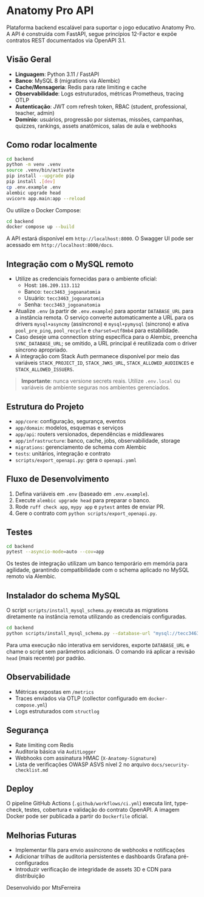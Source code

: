 # Anatomy Pro API

Plataforma backend escalável para suportar o jogo educativo Anatomy Pro. A API é construída com FastAPI, segue princípios 12-Factor e expõe contratos REST documentados via OpenAPI 3.1.

## Visão Geral

- **Linguagem**: Python 3.11 / FastAPI
- **Banco**: MySQL 8 (migrations via Alembic)
- **Cache/Mensageria**: Redis para rate limiting e cache
- **Observabilidade**: Logs estruturados, métricas Prometheus, tracing OTLP
- **Autenticação**: JWT com refresh token, RBAC (student, professional, teacher, admin)
- **Domínio**: usuários, progressão por sistemas, missões, campanhas, quizzes, rankings, assets anatômicos, salas de aula e webhooks

## Como rodar localmente

```bash
cd backend
python -m venv .venv
source .venv/bin/activate
pip install --upgrade pip
pip install .[dev]
cp .env.example .env
alembic upgrade head
uvicorn app.main:app --reload
```

Ou utilize o Docker Compose:

```bash
cd backend
docker compose up --build
```

A API estará disponível em `http://localhost:8000`. O Swagger UI pode ser acessado em `http://localhost:8000/docs`.

## Integração com o MySQL remoto

- Utilize as credenciais fornecidas para o ambiente oficial:
  - Host: `186.209.113.112`
  - Banco: `tecc3463_jogoanatomia`
  - Usuário: `tecc3463_jogoanatomia`
  - Senha: `tecc3463_jogoanatomia`
- Atualize `.env` (a partir de `.env.example`) para apontar `DATABASE_URL` para a instância remota. O serviço converte automaticamente a URL para os drivers `mysql+asyncmy` (assíncrono) e `mysql+pymysql` (sincrono) e ativa `pool_pre_ping`, `pool_recycle` e `charset=utf8mb4` para estabilidade.
- Caso deseje uma connection string específica para o Alembic, preencha `SYNC_DATABASE_URL`; se omitido, a URL principal é reutilizada com o driver síncrono apropriado.
- A integração com Stack Auth permanece disponível por meio das variáveis `STACK_PROJECT_ID`, `STACK_JWKS_URL`, `STACK_ALLOWED_AUDIENCES` e `STACK_ALLOWED_ISSUERS`.

> **Importante**: nunca versione secrets reais. Utilize `.env.local` ou variáveis de ambiente seguras nos ambientes gerenciados.

## Estrutura do Projeto

- `app/core`: configuração, segurança, eventos
- `app/domain`: modelos, esquemas e serviços
- `app/api`: routers versionados, dependências e middlewares
- `app/infrastructure`: banco, cache, jobs, observabilidade, storage
- `migrations`: gerenciamento de schema com Alembic
- `tests`: unitários, integração e contrato
- `scripts/export_openapi.py`: gera o `openapi.yaml`

## Fluxo de Desenvolvimento

1. Defina variáveis em `.env` (baseado em `.env.example`).
2. Execute `alembic upgrade head` para preparar o banco.
3. Rode `ruff check app`, `mypy app` e `pytest` antes de enviar PR.
4. Gere o contrato com `python scripts/export_openapi.py`.

## Testes

```bash
cd backend
pytest --asyncio-mode=auto --cov=app
```

Os testes de integração utilizam um banco temporário em memória para agilidade, garantindo compatibilidade com o schema aplicado no MySQL remoto via Alembic.

## Instalador do schema MySQL

O script `scripts/install_mysql_schema.py` executa as migrations diretamente na instância remota utilizando as credenciais configuradas.

```bash
cd backend
python scripts/install_mysql_schema.py --database-url "mysql://tecc3463_jogoanatomia:tecc3463_jogoanatomia@186.209.113.112:3306/tecc3463_jogoanatomia"
```

Para uma execução não interativa em servidores, exporte `DATABASE_URL` e chame o script sem parâmetros adicionais. O comando irá aplicar a revisão `head` (mais recente) por padrão.

## Observabilidade

- Métricas expostas em `/metrics`
- Traces enviados via OTLP (collector configurado em `docker-compose.yml`)
- Logs estruturados com `structlog`

## Segurança

- Rate limiting com Redis
- Auditoria básica via `AuditLogger`
- Webhooks com assinatura HMAC (`X-Anatomy-Signature`)
- Lista de verificações OWASP ASVS nível 2 no arquivo `docs/security-checklist.md`

## Deploy

O pipeline GitHub Actions (`.github/workflows/ci.yml`) executa lint, type-check, testes, cobertura e validação do contrato OpenAPI. A imagem Docker pode ser publicada a partir do `Dockerfile` oficial.

## Melhorias Futuras

- Implementar fila para envio assíncrono de webhooks e notificações
- Adicionar trilhas de auditoria persistentes e dashboards Grafana pré-configurados
- Introduzir verificação de integridade de assets 3D e CDN para distribuição

Desenvolvido por MtsFerreira
